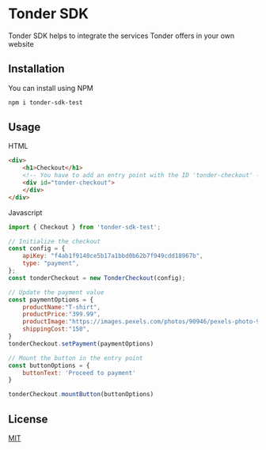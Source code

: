 # Tonder SDK

Tonder SDK helps to integrate the services Tonder offers in your own website

## Installation

You can install using NPM
```bash
npm i tonder-sdk-test
```

## Usage
HTML
```html
<div>
    <h1>Checkout</h1>
    <!-- You have to add an entry point with the ID 'tonder-checkout' -->
    <div id="tonder-checkout">
    </div>
</div>
```
Javascript

```javascript
import { Checkout } from 'tonder-sdk-test';

// Initialize the checkout
const config = {
    apiKey: "f4ab1f9140ce5b17a1bbd0b62b7f949cdd18967b",
    type: "payment",
};
const tonderCheckout = new TonderCheckout(config);

// Update the payment value 
const paymentOptions = {
    productName:"T-shirt",
    productPrice:"399.99",
    productImage:"https://images.pexels.com/photos/90946/pexels-photo-90946.jpeg?auto=compress&cs=tinysrgb&w=1260&h=750&dpr=1",
    shippingCost:"150",
}
tonderCheckout.setPayment(paymentOptions)

// Mount the button in the entry point
const buttonOptions = {
    buttonText: 'Proceed to payment'
}

tonderCheckout.mountButton(buttonOptions)
```


## License

[MIT](https://choosealicense.com/licenses/mit/)